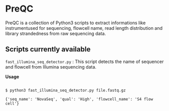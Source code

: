 # PreQC

PreQC is a collection of Python3 scripts to extract informations like instrumentused for sequencing, flowcell name, read length distribution and library strandedness from raw sequencing data.

## Scripts currently available

` fast_illumina_seq_detector.py ` : This script detects the name of sequencer and flowcell from Illumina sequencing data.

**Usage** 

```

$ python3 fast_illumina_seq_detector.py file.fastq.gz

{'seq_name': 'NovaSeq', 'qual': 'High', 'flowcell_name': 'S4 flow cell'}

```



